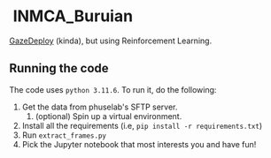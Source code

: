 #  INMCA_Buruian

[GazeDeploy](https://github.com/phuselab/GazeDeploy) (kinda), but using Reinforcement Learning.

## Running the code

The code uses `python 3.11.6`. To run it, do the following:

1. Get the data from phuselab's SFTP server.
    1. (optional) Spin up a virtual environment.
2. Install all the requirements (i.e, `pip install -r requirements.txt`)
3. Run `extract_frames.py`
4. Pick the Jupyter notebook that most interests you and have fun!
